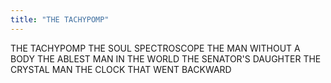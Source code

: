 ```yaml
---
title: "THE TACHYPOMP"
---
```


THE TACHYPOMP
THE SOUL SPECTROSCOPE
THE MAN WITHOUT A BODY
THE ABLEST MAN IN THE WORLD
THE SENATOR'S DAUGHTER
THE CRYSTAL MAN
THE CLOCK THAT WENT BACKWARD

